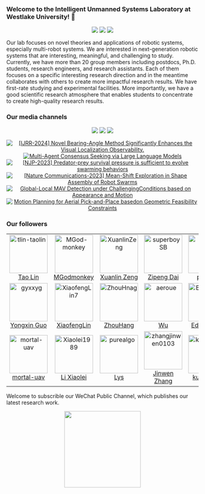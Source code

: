 ### Welcome to the Intelligent Unmanned Systems Laboratory at Westlake University!  👋

<p align="center">
  <a href="https://space.bilibili.com/2044042934">
    <img src="https://bilistats.lonelyion.com/followers?uid=2044042934"></a>
  <a href="https://www.zhihu.com/people/6a90e389b176a5cd201ec3860c8adbd7">
    <img src="https://img.shields.io/badge/Zhihu-blue?logo=zhihu&logoColor=white&labelColor=grey&color=blue"></a>
  <a href="https://www.youtube.com/channel/UCztGtS5YYiNv8x3pj9hLVgg">
    <img src="https://img.shields.io/badge/Youtube-blue?logo=youtube&logoColor=white&labelColor=grey&color=blue"></a>
</p>

Our lab focuses on novel theories and applications of robotic systems, especially multi-robot systems. We are interested in next-generation robotic systems that are interesting, meaningful, and challenging to study. Currently, we have more than 20 group members including postdocs, Ph.D. students, research engineers, and research assistants. Each of them focuses on a specific interesting research direction and in the meantime collaborates with others to create more impactful research results. We have first-rate studying and experimental facilities. More importantly, we have a good scientific research atmosphere that enables students to concentrate to create high-quality research results.

### Our media channels

<p align="center">
  <a href="https://space.bilibili.com/2044042934">
    <img src="https://img.shields.io/badge/Bilibili-00A1D6.svg?style=for-the-badge&logo=Bilibili&logoColor=white"></a>
  <a href="https://www.zhihu.com/people/6a90e389b176a5cd201ec3860c8adbd7">
    <img src="https://img.shields.io/badge/Zhihu-0084FF.svg?style=for-the-badge&logo=Zhihu&logoColor=white"></a>
  <a href="https://www.youtube.com/channel/UCztGtS5YYiNv8x3pj9hLVgg">
    <img src="https://img.shields.io/badge/YouTube-FF0000.svg?style=for-the-badge&logo=YouTube&logoColor=white"></a>
</p>

<div align="center">
  
<!-- BEGIN YOUTUBE-CARDS -->
[![[IJRR-2024] Novel Bearing-Angle Method Significantly Enhances the Visual Localization Observability.](https://ytcards.demolab.com/?id=EMQXMJ3_M9Y&title=%5BIJRR-2024%5D+Novel+Bearing-Angle+Method+Significantly+Enhances+the+Visual+Localization+Observability.&lang=en&timestamp=1708495924&background_color=%230d1117&title_color=%23ffffff&stats_color=%23dedede&max_title_lines=1&width=250&border_radius=5 "[IJRR-2024] Novel Bearing-Angle Method Significantly Enhances the Visual Localization Observability.")](https://www.youtube.com/watch?v=EMQXMJ3_M9Y)
[![Multi-Agent Consensus Seeking via Large Language Models](https://ytcards.demolab.com/?id=OU2L7MEqNK0&title=Multi-Agent+Consensus+Seeking+via+Large+Language+Models&lang=en&timestamp=1699859722&background_color=%230d1117&title_color=%23ffffff&stats_color=%23dedede&max_title_lines=1&width=250&border_radius=5 "Multi-Agent Consensus Seeking via Large Language Models")](https://www.youtube.com/watch?v=OU2L7MEqNK0)
[![[NJP-2023] Predator-prey survival pressure is sufficient to evolve swarming behaviors](https://ytcards.demolab.com/?id=Gt9v7cN6FII&title=%5BNJP-2023%5D+Predator-prey+survival+pressure+is+sufficient+to+evolve+swarming+behaviors&lang=en&timestamp=1693822508&background_color=%230d1117&title_color=%23ffffff&stats_color=%23dedede&max_title_lines=1&width=250&border_radius=5 "[NJP-2023] Predator-prey survival pressure is sufficient to evolve swarming behaviors")](https://www.youtube.com/watch?v=Gt9v7cN6FII)
[![[Nature Communications-2023] Mean-Shift Exploration in Shape Assembly of Robot Swarms](https://ytcards.demolab.com/?id=inoifg2tcJM&title=%5BNature+Communications-2023%5D+Mean-Shift+Exploration+in+Shape+Assembly+of+Robot+Swarms&lang=en&timestamp=1686811777&background_color=%230d1117&title_color=%23ffffff&stats_color=%23dedede&max_title_lines=1&width=250&border_radius=5 "[Nature Communications-2023] Mean-Shift Exploration in Shape Assembly of Robot Swarms")](https://www.youtube.com/watch?v=inoifg2tcJM)
[![Global-Local MAV Detection under ChallengingConditions based on Appearance and Motion](https://ytcards.demolab.com/?id=Tv473mAzHbU&title=Global-Local+MAV+Detection+under+ChallengingConditions+based+on+Appearance+and+Motion&lang=en&timestamp=1685596918&background_color=%230d1117&title_color=%23ffffff&stats_color=%23dedede&max_title_lines=1&width=250&border_radius=5 "Global-Local MAV Detection under ChallengingConditions based on Appearance and Motion")](https://www.youtube.com/watch?v=Tv473mAzHbU)
[![Motion Planning for Aerial Pick-and-Place basedon Geometric Feasibility Constraints](https://ytcards.demolab.com/?id=q7O9v7l2Oho&title=Motion+Planning+for+Aerial+Pick-and-Place+basedon+Geometric+Feasibility+Constraints&lang=en&timestamp=1685429401&background_color=%230d1117&title_color=%23ffffff&stats_color=%23dedede&max_title_lines=1&width=250&border_radius=5 "Motion Planning for Aerial Pick-and-Place basedon Geometric Feasibility Constraints")](https://www.youtube.com/watch?v=q7O9v7l2Oho)
<!-- END YOUTUBE-CARDS -->
  
</div>

### Our followers

<div align="center">
<!--ACTION_START_FLAG:github-followers-->
<table>
  <tr>
    <td align="center">
        <a href="https://github.com/tlin-taolin">
            <img src="https://avatars2.githubusercontent.com/u/7805823" width="100px;" alt="tlin-taolin"/>
        </a>
        <br />
        <a href="https://github.com/tlin-taolin">Tao Lin</a>
    </td>
    <td align="center">
        <a href="https://github.com/MGod-monkey">
            <img src="https://avatars2.githubusercontent.com/u/62071831" width="100px;" alt="MGod-monkey"/>
        </a>
        <br />
        <a href="https://github.com/MGod-monkey">MGodmonkey</a>
    </td>
    <td align="center">
        <a href="https://github.com/XuanlinZeng">
            <img src="https://avatars2.githubusercontent.com/u/91841853" width="100px;" alt="XuanlinZeng"/>
        </a>
        <br />
        <a href="https://github.com/XuanlinZeng">Xuanlin Zeng</a>
    </td>
    <td align="center">
        <a href="https://github.com/superboySB">
            <img src="https://avatars2.githubusercontent.com/u/20726189" width="100px;" alt="superboySB"/>
        </a>
        <br />
        <a href="https://github.com/superboySB">Zipeng Dai</a>
    </td>
    <td align="center">
        <a href="https://github.com/pyzeon">
            <img src="https://avatars2.githubusercontent.com/u/6073260" width="100px;" alt="pyzeon"/>
        </a>
        <br />
        <a href="https://github.com/pyzeon">pyzeon</a>
    </td>
    <td align="center">
        <a href="https://github.com/yonghualiuDR">
            <img src="https://avatars2.githubusercontent.com/u/58734394" width="100px;" alt="yonghualiuDR"/>
        </a>
        <br />
        <a href="https://github.com/yonghualiuDR">yonghualiuDR</a>
    </td>
    <td align="center">
        <a href="https://github.com/andylijx">
            <img src="https://avatars2.githubusercontent.com/u/103879720" width="100px;" alt="andylijx"/>
        </a>
        <br />
        <a href="https://github.com/andylijx">andylijx</a>
    </td>
  </tr>
  <tr>
    <td align="center">
        <a href="https://github.com/gyxxyg">
            <img src="https://avatars2.githubusercontent.com/u/29498800" width="100px;" alt="gyxxyg"/>
        </a>
        <br />
        <a href="https://github.com/gyxxyg">Yongxin Guo</a>
    </td>
    <td align="center">
        <a href="https://github.com/XiaofengLin7">
            <img src="https://avatars2.githubusercontent.com/u/43396995" width="100px;" alt="XiaofengLin7"/>
        </a>
        <br />
        <a href="https://github.com/XiaofengLin7">XiaofengLin</a>
    </td>
    <td align="center">
        <a href="https://github.com/ZhouHnag">
            <img src="https://avatars2.githubusercontent.com/u/52713877" width="100px;" alt="ZhouHnag"/>
        </a>
        <br />
        <a href="https://github.com/ZhouHnag">ZhouHang</a>
    </td>
    <td align="center">
        <a href="https://github.com/aeroue">
            <img src="https://avatars2.githubusercontent.com/u/56834692" width="100px;" alt="aeroue"/>
        </a>
        <br />
        <a href="https://github.com/aeroue">Wu</a>
    </td>
    <td align="center">
        <a href="https://github.com/Edenguopy">
            <img src="https://avatars2.githubusercontent.com/u/130029774" width="100px;" alt="Edenguopy"/>
        </a>
        <br />
        <a href="https://github.com/Edenguopy">Edenguopy</a>
    </td>
    <td align="center">
        <a href="https://github.com/Tich-deng">
            <img src="https://avatars2.githubusercontent.com/u/130575782" width="100px;" alt="Tich-deng"/>
        </a>
        <br />
        <a href="https://github.com/Tich-deng">Tich-deng</a>
    </td>
    <td align="center">
        <a href="https://github.com/ljslam213">
            <img src="https://avatars2.githubusercontent.com/u/113519959" width="100px;" alt="ljslam213"/>
        </a>
        <br />
        <a href="https://github.com/ljslam213">Jin Li</a>
    </td>
  </tr>
  <tr>
    <td align="center">
        <a href="https://github.com/mortal-uav">
            <img src="https://avatars2.githubusercontent.com/u/129817416" width="100px;" alt="mortal-uav"/>
        </a>
        <br />
        <a href="https://github.com/mortal-uav">mortal-uav</a>
    </td>
    <td align="center">
        <a href="https://github.com/Xiaolei1989">
            <img src="https://avatars2.githubusercontent.com/u/33650483" width="100px;" alt="Xiaolei1989"/>
        </a>
        <br />
        <a href="https://github.com/Xiaolei1989">Li Xiaolei</a>
    </td>
    <td align="center">
        <a href="https://github.com/purealgo">
            <img src="https://avatars2.githubusercontent.com/u/108565718" width="100px;" alt="purealgo"/>
        </a>
        <br />
        <a href="https://github.com/purealgo">Lys</a>
    </td>
    <td align="center">
        <a href="https://github.com/zhangjinwen0103">
            <img src="https://avatars2.githubusercontent.com/u/115148172" width="100px;" alt="zhangjinwen0103"/>
        </a>
        <br />
        <a href="https://github.com/zhangjinwen0103">Jinwen Zhang</a>
    </td>
    <td align="center">
        <a href="https://github.com/kudouxiao">
            <img src="https://avatars2.githubusercontent.com/u/150041717" width="100px;" alt="kudouxiao"/>
        </a>
        <br />
        <a href="https://github.com/kudouxiao">kudouxiao</a>
    </td>
    <td align="center">
        <a href="https://github.com/white-bubbleee">
            <img src="https://avatars2.githubusercontent.com/u/84440191" width="100px;" alt="white-bubbleee"/>
        </a>
        <br />
        <a href="https://github.com/white-bubbleee">white-bubbleee</a>
    </td>
    <td align="center">
        <a href="https://github.com/zyczmy">
            <img src="https://avatars2.githubusercontent.com/u/145195702" width="100px;" alt="zyczmy"/>
        </a>
        <br />
        <a href="https://github.com/zyczmy">zyczmy</a>
    </td>
  </tr>
</table>
<!--ACTION_END_FLAG:github-followers-->

</div>

Welcome to subscrible our WeChat Public Channel, which publishes our latest research work.

<div align="center">
<img src="https://github.com/WestlakeIntelligentRobotics/WestlakeIntelligentRobotics/assets/125523389/9dd0337b-7779-4902-9dd3-032bf42e729a" width="200" height="200">
</div>
